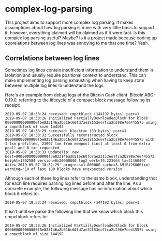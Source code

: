 # complex-log-parsing

This project aims to support more complex log parsing. It makes assumptions about how log parsing 
is done with very little basis to support it, however, everything claimed will be claimed as if it
were fact. Is this complex log parsing useful? Maybe? Is it a project made because coding up coorelations
between log lines was annoying to me that one time? Yeah.

## Correlations between log lines
Sometimes log lines contain insufficient information to understand them in isolation and usually require
positional context to understand. This can make implementing log parsing exhausting when having to keep state
between multiple log lines to understand the logs.

Here's an example from debug logs of the Bitcoin Cash client, Bitcoin ABC-0.19.0, referring to the lifecycle of a compact block message following its receipt:
```
2019-05-07 18:33:24 received: cmpctblock (144192 bytes) peer=1
2019-05-07 18:33:26 Initialized PartiallyDownloadedBlock for block 000000000000000f5e823146a2b516c60fd7ae22153ee7fca2b298e7ee445573 using a cmpctblock of size 144192
2019-05-07 18:33:29 received: blocktxn (33 bytes) peer=1
2019-05-07 18:33:32 Successfully reconstructed block 000000000000000f5e823146a2b516c60fd7ae22153ee7fca2b298e7ee445573 with 1 txn prefilled, 23997 txn from mempool (incl at least 0 from extra pool) and 0 txn requested
2019-05-07 18:33:33 UpdateTip: new best=000000000000000f5e823146a2b516c60fd7ae22153ee7fca2b298e7ee445573 height=1302584 version=0x20000000 log2_work=70.223664 tx=21460407 date='2019-05-07 18:32:29' progress=1.000000 cache=3.8MiB(26866txo) warning='10 of last 100 blocks have unexpected version'
```

Although each of these log lines refer to the same block, understanding that for each line requires parsing log lines before and after the line.
As a concrete example, the following message has no information about which block it refers to: 
```
2019-05-07 18:33:24 received: cmpctblock (144192 bytes) peer=1

```

It isn't until we parse the following line that we know which block this cmpctblock refers to:
```
2019-05-07 18:33:26 Initialized PartiallyDownloadedBlock for block 000000000000000f5e823146a2b516c60fd7ae22153ee7fca2b298e7ee445573 using a cmpctblock of size 144192
```

